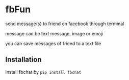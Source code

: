 # fbFun

send message(s) to friend on facebook through terminal

message can be text message, image or emoji

you can save messages of friend to a text file

## Installation

  install fbchat by `pip install fbchat`
